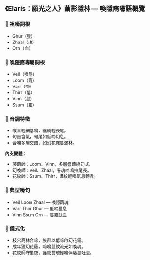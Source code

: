 
## 《Elaris：願光之人》繭影隱林 — 喚隱裔嚎語概覽

### 🐒 祖嚎詞根
- Ghur（獵）
- Zhaal（魂）
- Orn（血）

### 🌿 喚隱裔專屬詞根
- Veil（喚隱）
- Loom（繭）
- Varr（啼）
- Thirr（低）
- Vinn（蔓）
- Ssum（霧）

### 🌿 音調特徵
- 喉音輕細低鳴，纏繞輕長尾。
- 句首含氣，句尾如低啼幻息。
- 合啼多層交錯，如幻花霧蔓滿林。

**內支變體**：
- 藤繭師：Loom、Vinn，多層疊繭繞句式。
- 幻喚師：Veil、Zhaal，誓魂啼鳴拉尾長。
- 花紋師：Ssum、Thirr，護紋輕唱氣息轉折。

### 🌿 典型嚎句
- Veil Loom Zhaal — 喚隱繭魂
- Varr Thirr Ghur — 低啼獵息
- Vinn Ssum Orn — 蔓霧獻血

### 🌿 儀式化
- 枝穴高林合啼，族群以低啼啟幻花霧。
- 成年獵幻花藤，啼鳴蔓紋流光如喚魂。
- 花紋師守巢夜，護紋誓魂輕啼伴藤蔓吐息。
